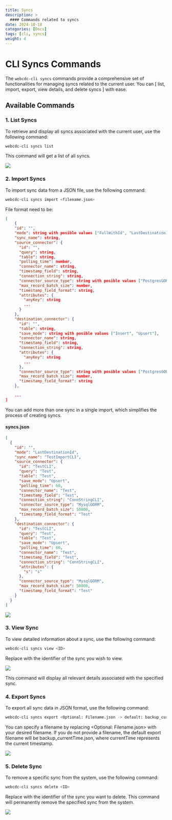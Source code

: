 ```yaml
---
title: Syncs
description: >
  #### Commands related to syncs
date: 2024-10-18
categories: [Docs]
tags: [cli, syncs]
weight: 4
---
```


# CLI Syncs Commands

The `webcdc-cli syncs` commands provide a comprehensive set of functionalities for managing syncs related to the current user. You can [ list, import, export, view details, and delete syncs ] with ease.

## Available Commands

### 1. List Syncs

To retrieve and display all syncs associated with the current user, use the following command:

```bash
webcdc-cli syncs list
```

This command will get a list of all syncs.

![](/images/cli/syncs_list.png)

### 2. Import Syncs

To import sync data from a JSON file, use the following command:

```bash
webcdc-cli syncs import <filename.json>
```

File format need to be:

```json
[
	{
	"id": "",
    "mode": string with posible values ["FullWithId", "LastDestinationId", "LastDestinationTimestamp", "Timestamp"],
    "sync_name": string,
    "source_connector": {
      "id": "",
      "query": string,
      "table": string,
      "polling_time": number,
      "connector_name": string,
      "timestamp_field": string,
      "connection_string": string,
      "connector_source_type": string with posible values ["PostgresGORM", "MysqlGORM", "MssqlGORM", "KafkaConnector", "MongodbManager", "S3"],
      "max_record_batch_size": number,
      "timestamp_field_format": string,
	  "attributes": {
	 	"anyKey": string
		...
	  }
    },
    "destination_connector": {
      "id": "",
      "table": string,
      "save_mode": string with posible values ["Insert", "Upsert"],
      "connector_name": string,
      "timestamp_field": string,
      "connection_string": string,
      "attributes": {
        "anyKey": string
		...
      },
      "connector_source_type": string with posible values ["PostgresGORM", "MysqlGORM", "MssqlGORM", "KafkaConnector", "MongodbManager", "S3"],
      "max_record_batch_size": number,
      "timestamp_field_format": string
    },

	...
]
```

You can add more than one sync in a single import, which simplifies the process of creating syncs.

#### syncs.json

```json
[
  {
    "id": "",
    "mode": "LastDestinationId",
    "sync_name": "TestImportCLI",
    "source_connector": {
      "id": "TestCLI",
      "query": "Test",
      "table": "Test",
      "save_mode": "Upsert",
      "polling_time": 60,
      "connector_name": "Test",
      "timestamp_field": "Test",
      "connection_string": "ConnStringCLI",
      "connector_source_type": "MysqlGORM",
      "max_record_batch_size": 50000,
      "timestamp_field_format": "Test"
    },
    "destination_connector": {
      "id": "TestCLI",
      "query": "Test",
      "table": "Test",
      "save_mode": "Upsert",
      "polling_time": 60,
      "connector_name": "Test",
      "timestamp_field": "Test",
      "connection_string": "ConnStringCLI",
      "attributes": {
        "s": "s"
      },
      "connector_source_type": "MysqlGORM",
      "max_record_batch_size": 50000,
      "timestamp_field_format": "Test"
    }
  }
]
```

![](/images/cli/syncs_import.png)

### 3. View Sync

To view detailed information about a sync, use the following command:

```bash
webcdc-cli syncs view <ID>
```

Replace <ID> with the identifier of the sync you wish to view.

![](/images/cli/syncs_view.png)

This command will display all relevant details associated with the specified sync.

### 4. Export Syncs

To export all sync data in JSON format, use the following command:

```bash
webcdc-cli syncs export <Optional: Filename.json -> default: backup_currentTime.json>
```

You can specify a filename by replacing <Optional: Filename.json> with your desired filename. If you do not provide a filename, the default export filename will be backup_currentTime.json, where currentTime represents the current timestamp.

![](/images/cli/syncs_export.png)

### 5. Delete Sync

To remove a specific sync from the system, use the following command:

```bash
webcdc-cli syncs delete <ID>
```

Replace <ID> with the identifier of the sync you want to delete. This command will permanently remove the specified sync from the system.

![](/images/cli/syncs_delete.png)
